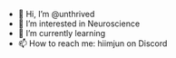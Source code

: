 - 👋 Hi, I’m @unthrived
- 👀 I’m interested in Neuroscience
- 🌱 I’m currently learning
- 📫 How to reach me: hiimjun on Discord

<!---
unthrived/unthrived is a ✨ special ✨ repository because its `README.md` (this file) appears on your GitHub profile.
You can click the Preview link to take a look at your changes.
--->
